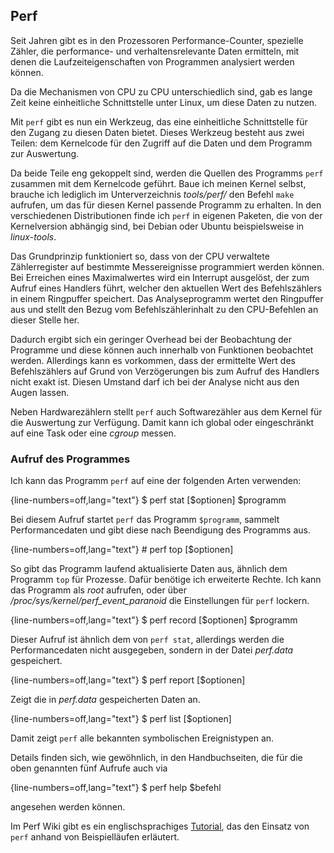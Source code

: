
## Perf

Seit Jahren gibt es in den Prozessoren Performance-Counter,
spezielle Zähler, die performance- und verhaltensrelevante Daten ermitteln,
mit denen die Laufzeiteigenschaften von Programmen analysiert werden können.

Da die Mechanismen von CPU zu CPU unterschiedlich sind, gab es lange Zeit keine
einheitliche Schnittstelle unter Linux, um diese Daten zu nutzen.

Mit `perf` gibt es nun ein Werkzeug, das eine einheitliche
Schnittstelle für den Zugang zu diesen Daten bietet.
Dieses Werkzeug besteht aus zwei Teilen: dem Kernelcode für
den Zugriff auf die Daten und dem Programm zur Auswertung.

Da beide Teile eng gekoppelt sind, werden die Quellen des Programms `perf`
zusammen mit dem Kernelcode geführt.
Baue ich meinen Kernel selbst, brauche ich lediglich im Unterverzeichnis
*tools/perf/* den Befehl `make` aufrufen, um das für diesen Kernel passende
Programm zu erhalten.
In den verschiedenen Distributionen finde ich `perf` in eigenen Paketen, die
von der Kernelversion abhängig sind, bei Debian oder Ubuntu beispielsweise in
*linux-tools*.

Das Grundprinzip funktioniert so, dass von der CPU verwaltete Zählerregister
auf bestimmte Messereignisse programmiert werden können.
Bei Erreichen eines Maximalwertes wird ein Interrupt ausgelöst, der zum Aufruf
eines Handlers führt, welcher den aktuellen Wert des Befehlszählers in einem
Ringpuffer speichert.
Das Analyseprogramm wertet den Ringpuffer aus und stellt den Bezug vom
Befehlszählerinhalt zu den CPU-Befehlen an dieser Stelle her.

Dadurch ergibt sich ein geringer Overhead bei der Beobachtung der Programme
und diese können auch innerhalb von Funktionen beobachtet werden.
Allerdings kann es vorkommen, dass der ermittelte Wert des Befehlszählers auf
Grund von Verzögerungen bis zum Aufruf des Handlers nicht exakt ist.
Diesen Umstand darf ich bei der Analyse nicht aus den Augen lassen.

Neben Hardwarezählern stellt `perf` auch Softwarezähler aus dem Kernel
für die Auswertung zur Verfügung.
Damit kann ich global oder eingeschränkt auf eine Task oder eine
*cgroup* messen.

### Aufruf des Programmes

Ich kann das Programm `perf` auf eine der folgenden Arten verwenden:

{line-numbers=off,lang="text"}
    $ perf stat [$optionen] $programm

Bei diesem Aufruf startet `perf` das Programm `$programm`, sammelt
Performancedaten und gibt diese nach Beendigung des Programms aus.

{line-numbers=off,lang="text"}
    # perf top [$optionen]

So gibt das Programm laufend aktualisierte Daten aus, ähnlich dem Programm
`top` für Prozesse.
Dafür benötige ich erweiterte Rechte.
Ich kann das Programm als *root* aufrufen, oder über
*/proc/sys/kernel/perf_event_paranoid* die Einstellungen für `perf` lockern.

{line-numbers=off,lang="text"}
    $ perf record [$optionen] $programm

Dieser Aufruf ist ähnlich dem von `perf stat`, allerdings werden die
Performancedaten nicht ausgegeben, sondern in der Datei  *perf.data*
gespeichert.

{line-numbers=off,lang="text"}
    $ perf report [$optionen]

Zeigt die in *perf.data* gespeicherten Daten an.

{line-numbers=off,lang="text"}
    $ perf list [$optionen]

Damit zeigt `perf` alle bekannten symbolischen Ereignistypen an.

Details finden sich, wie gewöhnlich, in den Handbuchseiten, die für die oben
genannten fünf Aufrufe auch via 

{line-numbers=off,lang="text"}
    $ perf help $befehl

angesehen werden können.

Im Perf Wiki gibt es ein englischsprachiges
[Tutorial](https://perf.wiki.kernel.org/index.php/Tutorial), das den Einsatz
von `perf` anhand von Beispielläufen erläutert.

